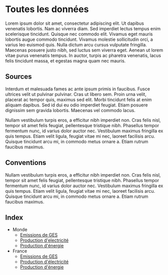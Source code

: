 # Toutes les données

Lorem ipsum dolor sit amet, consectetur adipiscing elit. Ut dapibus venenatis lobortis. Nam ac viverra diam. Sed imperdiet lectus tempus enim scelerisque tincidunt. Quisque nec commodo elit. Vivamus eget mauris lobortis augue commodo tincidunt. Vivamus molestie sollicitudin orci, a varius leo euismod quis. Nulla dictum arcu cursus vulputate fringilla. Maecenas posuere justo nibh, sed luctus sem viverra eget. Aenean ut lorem vitae purus venenatis tempus. In auctor, turpis ac pharetra venenatis, lacus felis tincidunt massa, et egestas magna quam nec mauris.

## Sources

Interdum et malesuada fames ac ante ipsum primis in faucibus. Fusce ultrices velit ut pulvinar pulvinar. Cras ut libero sem. Proin urna velit, placerat ac tempor quis, maximus sed elit. Morbi tincidunt felis at enim aliquam dapibus. Sed id dui eu odio imperdiet feugiat. Etiam posuere dignissim sem gravida lobortis. Maecenas vel commodo lacus.

Nullam vestibulum turpis eros, a efficitur nibh imperdiet non. Cras felis nisl, tempor sit amet felis feugiat, pellentesque tristique nibh. Phasellus tempor fermentum nunc, id varius dolor auctor nec. Vestibulum maximus fringilla ex quis tempus. Etiam velit ligula, feugiat vitae mi nec, laoreet facilisis arcu. Quisque tincidunt arcu mi, in commodo metus ornare a. Etiam rutrum faucibus maximus.

## Conventions

Nullam vestibulum turpis eros, a efficitur nibh imperdiet non. Cras felis nisl, tempor sit amet felis feugiat, pellentesque tristique nibh. Phasellus tempor fermentum nunc, id varius dolor auctor nec. Vestibulum maximus fringilla ex quis tempus. Etiam velit ligula, feugiat vitae mi nec, laoreet facilisis arcu. Quisque tincidunt arcu mi, in commodo metus ornare a. Etiam rutrum faucibus maximus.

## Index

* Monde
  * [Emissions de GES](/data/monde/emission-ges.html)
  * [Production d'electricité](/data/monde/production-electricite.html)
  * [Production d'énergie](/data/monde/production-energie.html)
* France
  * [Emissions de GES](/data/france/emission-ges.html)
  * [Production d'électricité](/data/france/production-electricite.html)
  * [Production d'énergie](/data/france/production-energie.html)

